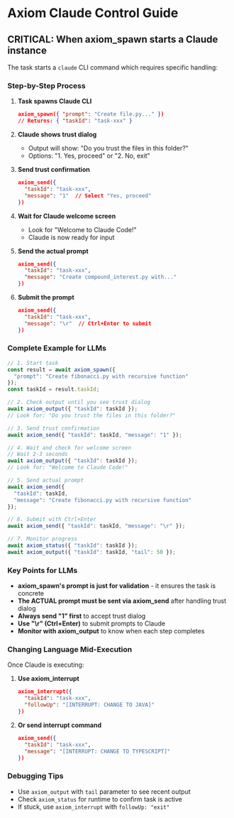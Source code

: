 # Axiom Claude Control Guide

## CRITICAL: When axiom_spawn starts a Claude instance

The task starts a `claude` CLI command which requires specific handling:

### Step-by-Step Process

1. **Task spawns Claude CLI**
   ```json
   axiom_spawn({ "prompt": "Create file.py..." })
   // Returns: { "taskId": "task-xxx" }
   ```

2. **Claude shows trust dialog**
   - Output will show: "Do you trust the files in this folder?"
   - Options: "1. Yes, proceed" or "2. No, exit"

3. **Send trust confirmation**
   ```json
   axiom_send({
     "taskId": "task-xxx",
     "message": "1"  // Select "Yes, proceed"
   })
   ```

4. **Wait for Claude welcome screen**
   - Look for "Welcome to Claude Code!"
   - Claude is now ready for input

5. **Send the actual prompt**
   ```json
   axiom_send({
     "taskId": "task-xxx",
     "message": "Create compound_interest.py with..."
   })
   ```

6. **Submit the prompt**
   ```json
   axiom_send({
     "taskId": "task-xxx", 
     "message": "\r"  // Ctrl+Enter to submit
   })
   ```

### Complete Example for LLMs

```javascript
// 1. Start task
const result = await axiom_spawn({
  "prompt": "Create fibonacci.py with recursive function"
});
const taskId = result.taskId;

// 2. Check output until you see trust dialog
await axiom_output({ "taskId": taskId });
// Look for: "Do you trust the files in this folder?"

// 3. Send trust confirmation
await axiom_send({ "taskId": taskId, "message": "1" });

// 4. Wait and check for welcome screen
// Wait 2-3 seconds
await axiom_output({ "taskId": taskId });
// Look for: "Welcome to Claude Code!"

// 5. Send actual prompt
await axiom_send({ 
  "taskId": taskId, 
  "message": "Create fibonacci.py with recursive function"
});

// 6. Submit with Ctrl+Enter
await axiom_send({ "taskId": taskId, "message": "\r" });

// 7. Monitor progress
await axiom_status({ "taskId": taskId });
await axiom_output({ "taskId": taskId, "tail": 50 });
```

### Key Points for LLMs

- **axiom_spawn's prompt is just for validation** - it ensures the task is concrete
- **The ACTUAL prompt must be sent via axiom_send** after handling trust dialog
- **Always send "1" first** to accept trust dialog
- **Use "\r" (Ctrl+Enter)** to submit prompts to Claude
- **Monitor with axiom_output** to know when each step completes

### Changing Language Mid-Execution

Once Claude is executing:

1. **Use axiom_interrupt**
   ```json
   axiom_interrupt({
     "taskId": "task-xxx",
     "followUp": "[INTERRUPT: CHANGE TO JAVA]"
   })
   ```

2. **Or send interrupt command**
   ```json
   axiom_send({
     "taskId": "task-xxx",
     "message": "[INTERRUPT: CHANGE TO TYPESCRIPT]"
   })
   ```

### Debugging Tips

- Use `axiom_output` with `tail` parameter to see recent output
- Check `axiom_status` for runtime to confirm task is active
- If stuck, use `axiom_interrupt` with `followUp: "exit"`